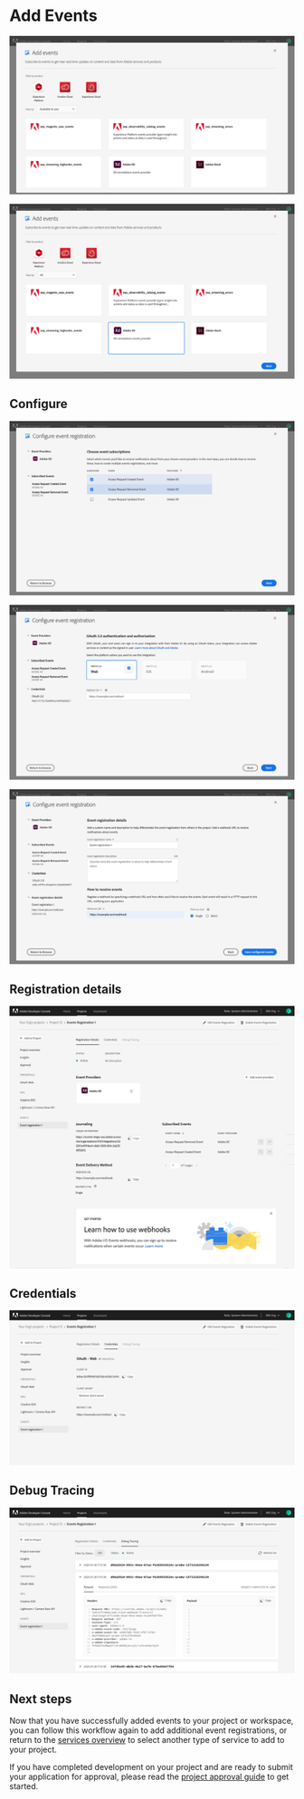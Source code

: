 # Add Events

![](images/events-add.png)

![](images/events-add-select.png)

## Configure

![](images/events-configure.png)

![](images/events-configure-auth.png)

![](images/events-configure-registration.png)

## Registration details

![](images/events-registration-details.png)

## Credentials

![](images/events-credentials.png)

## Debug Tracing

![](images/events-debug-tracing.png)

## Next steps

Now that you have successfully added events to your project or workspace, you can follow this workflow again to add additional event registrations, or return to the [services overview](services.md) to select another type of service to add to your project.

If you have completed development on your project and are ready to submit your application for approval, please read the [project approval guide](approval.md) to get started.